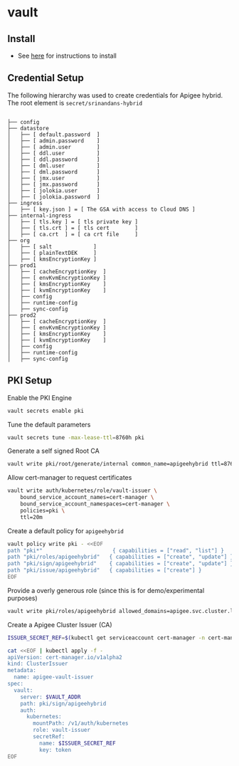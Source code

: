 # vault

## Install

* See [here]((https://github.com/srinandan/apigee-vault)) for instructions to install

## Credential Setup

The following hierarchy was used to create credentials for Apigee hybrid. The root element is `secret/srinandans-hybrid`

```

├── config
├── datastore
│   ├── [ default.password  ] 
│   ├── [ admin.password    ] 
│   ├── [ admin.user        ] 
│   ├── [ ddl.user          ] 
│   ├── [ ddl.password      ] 
│   ├── [ dml.user          ] 
│   ├── [ dml.password      ] 
│   ├── [ jmx.user          ] 
│   ├── [ jmx.password      ] 
│   ├── [ jolokia.user      ] 
│   ├── [ jolokia.password  ] 
├── ingress
│   ├── [ key.json ] = [ The GSA with access to Cloud DNS ]
├── internal-ingress
│   ├── [ tls.key ] = [ tls private key ]
│   ├── [ tls.crt ] = [ tls cert        ]
│   ├── [ ca.crt  ] = [ ca crt file     ]
├── org
│   ├── [ salt             ] 
│   ├── [ plainTextDEK     ] 
│   ├── [ kmsEncryptionKey ] 
├── prod1
│   ├── [ cacheEncryptionKey  ] 
│   ├── [ envKvmEncryptionKey ] 
│   ├── [ kmsEncryptionKey    ] 
│   ├── [ kvmEncryptionKey    ] 
│   ├── config
│   ├── runtime-config
│   ├── sync-config
├── prod2
│   ├── [ cacheEncryptionKey  ] 
│   ├── [ envKvmEncryptionKey ] 
│   ├── [ kmsEncryptionKey    ] 
│   ├── [ kvmEncryptionKey    ]
│   ├── config
│   ├── runtime-config
│   ├── sync-config
```

## PKI Setup

Enable the PKI Engine

```bash
vault secrets enable pki
```

Tune the default parameters

```bash
vault secrets tune -max-lease-ttl=8760h pki
```

Generate a self signed Root CA

```bash
vault write pki/root/generate/internal common_name=apigeehybrid ttl=8760h
```

Allow cert-manager to request certificates

```bash
vault write auth/kubernetes/role/vault-issuer \
    bound_service_account_names=cert-manager \
    bound_service_account_namespaces=cert-manager \
    policies=pki \
    ttl=20m
```

Create a default policy for `apigeehybrid`

```bash
vault policy write pki - <<EOF
path "pki*"                      { capabilities = ["read", "list"] }
path "pki/roles/apigeehybrid"   { capabilities = ["create", "update"] }
path "pki/sign/apigeehybrid"    { capabilities = ["create", "update"] }
path "pki/issue/apigeehybrid"   { capabilities = ["create"] }
EOF
```

Provide a overly generous role (since this is for demo/experimental purposes)

```bash
vault write pki/roles/apigeehybrid allowed_domains=apigee.svc.cluster.local allow_subdomains=true max_ttl=72h enforce_hostnames=false allow_any_name=true allow_bare_domains=true allow_glob_domains=true
```

Create a Apigee Cluster Issuer (CA)

```bash
ISSUER_SECRET_REF=$(kubectl get serviceaccount cert-manager -n cert-manager -o json | jq -r ".secrets[].name")

cat <<EOF | kubectl apply -f - 
apiVersion: cert-manager.io/v1alpha2
kind: ClusterIssuer
metadata:
  name: apigee-vault-issuer
spec:
  vault:
    server: $VAULT_ADDR
    path: pki/sign/apigeehybrid
    auth:
      kubernetes:
        mountPath: /v1/auth/kubernetes
        role: vault-issuer
        secretRef:
          name: $ISSUER_SECRET_REF
          key: token
EOF
```